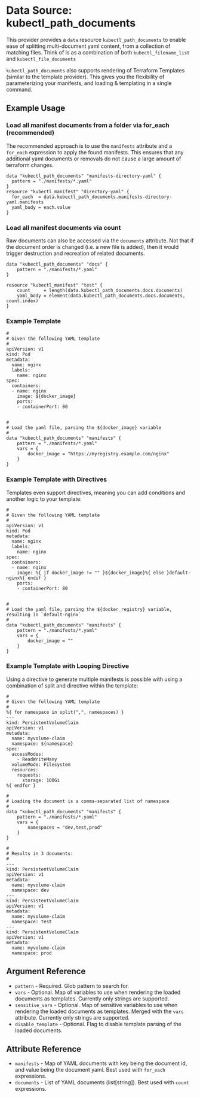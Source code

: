 # Data Source: kubectl_path_documents

This provider provides a `data` resource `kubectl_path_documents` to enable ease of splitting multi-document yaml content, 
from a collection of matching files.
Think of is as a combination of both `kubectl_filename_list` and `kubectl_file_documents`

`kubectl_path_documents` also supports rendering of Terraform Templates (similar to the template provider).
This gives you the flexibility of parameterizing your manifests, and loading & templating in a single command.

## Example Usage

### Load all manifest documents from a folder via for_each (recommended)

The recommended approach is to use the `manifests` attribute and a `for_each` expression to apply the found manifests.
This ensures that any additional yaml documents or removals do not cause a large amount of terraform changes.

```hcl
data "kubectl_path_documents" "manifests-directory-yaml" {
  pattern = "./manifests/*.yaml"
}
resource "kubectl_manifest" "directory-yaml" {
  for_each  = data.kubectl_path_documents.manifests-directory-yaml.manifests
  yaml_body = each.value
}
```

### Load all manifest documents via count

Raw documents can also be accessed via the `documents` attribute. Not that if the document order is changed (i.e. a new file is added), 
then it would trigger destruction and recreation of related documents. 

```hcl
data "kubectl_path_documents" "docs" {
    pattern = "./manifests/*.yaml"
}

resource "kubectl_manifest" "test" {
    count     = length(data.kubectl_path_documents.docs.documents)
    yaml_body = element(data.kubectl_path_documents.docs.documents, count.index)
}
```

### Example Template

```hcl
#
# Given the following YAML template
#
apiVersion: v1
kind: Pod
metadata:
  name: nginx
  labels:
    name: nginx
spec:
  containers:
  - name: nginx
    image: ${docker_image}
    ports:
    - containerPort: 80


#
# Load the yaml file, parsing the ${docker_image} variable
#
data "kubectl_path_documents" "manifests" {
    pattern = "./manifests/*.yaml"
    vars = {
        docker_image = "https://myregistry.example.com/nginx"
    }
}
```

### Example Template with Directives

Templates even support directives, meaning you can add conditions and another logic to your template:

```hcl
#
# Given the following YAML template
#
apiVersion: v1
kind: Pod
metadata:
  name: nginx
  labels:
    name: nginx
spec:
  containers:
  - name: nginx
    image: %{ if docker_image != "" }${docker_image}%{ else }default-nginx%{ endif }
    ports:
    - containerPort: 80


#
# Load the yaml file, parsing the ${docker_registry} variable, resulting in `default-nginx`
#
data "kubectl_path_documents" "manifests" {
    pattern = "./manifests/*.yaml"
    vars = {
        docker_image = ""
    }
}
```

### Example Template with Looping Directive

Using a directive to generate multiple manifests is possible with using a combination of split and directive within the template:

```hcl
#
# Given the following YAML template
#
%{ for namespace in split(",", namespaces) }
---
kind: PersistentVolumeClaim
apiVersion: v1
metadata:
  name: myvolume-claim
  namespace: ${namespace}
spec:
  accessModes:
    - ReadWriteMany
  volumeMode: Filesystem
  resources:
    requests:
      storage: 100Gi
%{ endfor }

#
# Loading the document is a comma-separated list of namespace
#
data "kubectl_path_documents" "manifests" {
    pattern = "./manifests/*.yaml"
    vars = {
        namespaces = "dev,test,prod"
    }
}

#
# Results in 3 documents:
#
---
kind: PersistentVolumeClaim
apiVersion: v1
metadata:
  name: myvolume-claim
  namespace: dev
---
kind: PersistentVolumeClaim
apiVersion: v1
metadata:
  name: myvolume-claim
  namespace: test
---
kind: PersistentVolumeClaim
apiVersion: v1
metadata:
  name: myvolume-claim
  namespace: prod
```

## Argument Reference

* `pattern` - Required. Glob pattern to search for.
* `vars` - Optional. Map of variables to use when rendering the loaded documents as templates. Currently only strings are supported.
* `sensitive_vars` - Optional. Map of sensitive variables to use when rendering the loaded documents as templates. Merged with the `vars` attribute. Currently only strings are supported.
* `disable_template` - Optional. Flag to disable template parsing of the loaded documents.

## Attribute Reference

* `manifests` - Map of YAML documents with key being the document id, and value being the document yaml. Best used with `for_each` expressions.
* `documents` - List of YAML documents (list[string]). Best used with `count` expressions.
